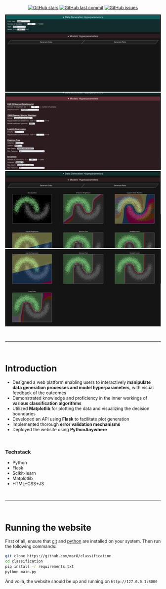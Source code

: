 <div align="center">

<!-- https://coolors.co/gradient-palette/f72585-066da5?number=3 -->

[![GitHub stars](https://img.shields.io/github/stars/msr8/classification?color=F72585&labelColor=302D41&style=for-the-badge)](https://github.com/msr8/classification)
[![GitHub last commit](https://img.shields.io/github/last-commit/msr8/classification?color=7F4995&labelColor=302D41&style=for-the-badge)](https://github.com/msr8/classification)
[![GitHub issues](https://img.shields.io/github/issues/msr8/classification?color=066DA5&labelColor=302D41&style=for-the-badge)](https://github.com/msr8/classification)

![1-img](screenshots/1.png)
![2-img](screenshots/2.png)
![3-img](screenshots/3.png)
![4-img](screenshots/4.png)

</div>



<br><hr><br>



# Introduction

- Designed a web platform enabling users to interactively **manipulate data generation processes and model hyperparameters**, with visual feedback of the outcomes
- Demonstrated knowledge and proficiency in the inner workings of **various classification algorithms**
- Utilized **Matplotlib** for plotting the data and visualizing the decision boundaries
- Developed an API using **Flask** to facilitate plot generation
- Implemented thorough **error validation mechanisms**
- Deployed the website using **PythonAnywhere**

<br>

### Techstack
- Python
- Flask
- Scikit-learn
- Matplotlib
- HTML+CSS+JS



<br><hr><br>



# Running the website
First of all, ensure that [git](https://git-scm.com/downloads) and [python](https://www.python.org/downloads/) are installed on your system. Then run the following commands:

```bash
git clone https://github.com/msr8/classification
cd classification
pip install -r requirements.txt
python main.py
```

And voila, the website should be up and running on `http://127.0.0.1:8000`